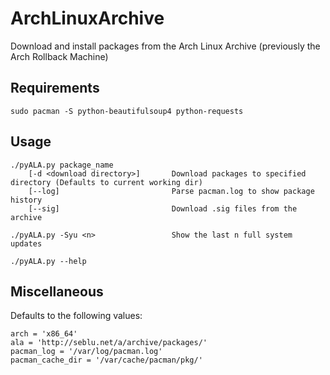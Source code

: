 # ArchLinuxArchive
Download and install packages from the Arch Linux Archive (previously the Arch Rollback Machine)

## Requirements

`sudo pacman -S python-beautifulsoup4 python-requests`

## Usage
    ./pyALA.py package_name
        [-d <download directory>]       Download packages to specified directory (Defaults to current working dir)
        [--log]                         Parse pacman.log to show package history
        [--sig]                         Download .sig files from the archive
        
    ./pyALA.py -Syu <n>                 Show the last n full system updates

    ./pyALA.py --help

## Miscellaneous
Defaults to the following values:
    
    arch = 'x86_64'
    ala = 'http://seblu.net/a/archive/packages/'
    pacman_log = '/var/log/pacman.log'
    pacman_cache_dir = '/var/cache/pacman/pkg/'
